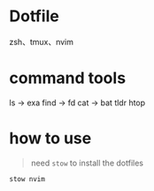 # Dotfile

zsh、tmux、nvim

# command tools

ls -> exa
find -> fd
cat -> bat
tldr
htop

# how to use
> need `stow` to install the dotfiles

`stow nvim`
